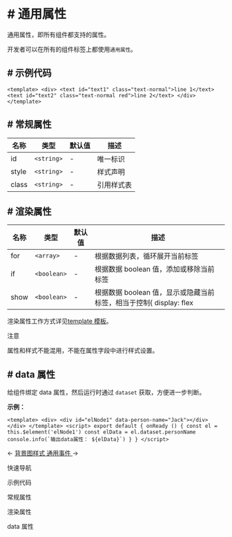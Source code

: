 <!-- 源地址: https://iot.mi.com/vela/quickapp/zh/components/general/properties.html -->

# # 通用属性

通用属性，即所有组件都支持的属性。

开发者可以在所有的组件标签上都使用`通用属性`。

## # 示例代码

``` <template> <div> <text id="text1" class="text-normal">line 1</text> <text id="text2" class="text-normal red">line 2</text> </div> </template> ```

## # 常规属性

名称 | 类型 | 默认值 | 描述  
---|---|---|---  
id | `<string>` | - | 唯一标识  
style | `<string>` | - | 样式声明  
class | `<string>` | - | 引用样式表  
  
## # 渲染属性

名称 | 类型 | 默认值 | 描述  
---|---|---|---  
for | `<array>` | - | 根据数据列表，循环展开当前标签  
if | `<boolean>` | - | 根据数据 boolean 值，添加或移除当前标签  
show | `<boolean>` | - | 根据数据 boolean 值，显示或隐藏当前标签，相当于控制{ display: flex | none }  
  
渲染属性工作方式详见[template 模板](</vela/quickapp/zh/guide/framework/template/>)。

注意

属性和样式不能混用，不能在属性字段中进行样式设置。

## # data 属性

给组件绑定 data 属性，然后运行时通过 `dataset` 获取，方便进一步判断。

**示例：**

``` <template> <div> <div id="elNode1" data-person-name="Jack"></div> </div> </template> <script> export default { onReady () { const el = this.$element('elNode1') const elData = el.dataset.personName console.info(`输出data属性： ${elData}`) } } </script> ```

← [ 背景图样式 ](</vela/quickapp/zh/components/general/background-img-styles.html>) [ 通用事件 ](</vela/quickapp/zh/components/general/events.html>) → 

快速导航

示例代码

常规属性

渲染属性

data 属性
